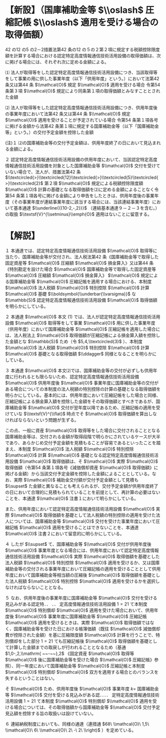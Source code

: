 # 【新設】（国庫補助金等 $\\oslash$ 圧縮記帳 $\\oslash$ 適用を受ける場合の取得価額）

42 の12 の5 の2－2措置法第42 条の12 の５の２第２項に規定する税額控除限度額を計算する場合における認定特定高度情報通信技術活用設備の取得価額は、次に掲げる場合には、それぞれ次に定める金額による。

⑴ 法人が取得等をした認定特定高度情報通信技術活用設備につき、当該取得等をして事業の用に供した事業年度（以下「供用年度」という。）において法第42 条又は第44 条 $\\mathcal{O}$ 規定 $\\mathcal{O}$ 適用を受ける場合 令第54 条第３項 $\\mathcal{O}$ 規定により同条第１項の取得価額とみなすこととされた金額

⑵ 法人が取得等をした認定特定高度情報通信技術活用設備につき、供用年度後の事業年度において法第42 条又は第44 条 $\\mathcal{O}$ 規定 $\\mathcal{O}$ 適用を受けることが予定されている場合 令第54 条第１項各号に掲げる金額から法第42 条第１項に規定する国庫補助金等（以下「国庫補助金等」という。）の交付予定金額を控除した金額

(注)１ ⑵の国庫補助金等の交付予定金額は、供用年度終了の日において見込まれる金額による。

２ 認定特定高度情報通信技術活用設備の供用年度において、当該認定特定高度情報通信技術活用設備を対象とした国庫補助金等 $\\mathcal{O}$ 交付を受けていない場合で、法人が、措置法第42 条 $\\textcircled{>}\\textcircled{12}\\textcircled{>}\\textcircled{5}\\textcircled{>}\\textcircled{2}$ 第２項 $\\mathcal{O}$ 規定による税額控除限度額 $\\mathcal{O}$ 計算の基礎となる取得価額を⑵に定める金額によることなく令第54 条第１項各号に掲げる金額により申告をしたときは、供用年度後の事業年度（その事業年度が連結事業年度に該当する場合には、当該連結事業年度）において基本通達 $\\underline{{{10-2,-,2}}}$ （連結基本通達９－２－３を含む。）の取扱 $\\textsf{V}^{\\setminus}\\emph{O}$ 適用はないことに留意する。

# 【解説】

１ 本通達では、認定特定高度情報通信技術活用設備 $\\mathcal{O}$ 取得等に当たり、国庫補助金等が交付され、法人税法第42 条《国庫補助金等で取得した固定資産等 $\\mathcal{O}$ 圧縮額 $\\mathcal{O}$ 損金算入》又は第44 条《特別勘定を設けた場合 $\\mathcal{O}$ 国庫補助金等で取得した固定資産等 $\\mathcal{O}$ 圧縮額 $\\mathcal{O}$ 損金算入》 $\\mathcal{O}$ 規定による国庫補助金等 $\\mathcal{O}$ 圧縮記帳を適用する場合における、本制度 $\\mathcal{O}$ 法人税額 $\\mathcal{O}$ 特別控除 $\\mathcal{O}$ 計算 $\\mathcal{O}$ 基礎 $\\boldsymbol{\\underbar{\\varsigma}}$ な $\\mathbb{S}$ 認定特定高度情報通信技術活用設備 $\\mathcal{O}$ 取得価額を明らかにしている。

２ 本通達 $\\mathcal{O}$ 本文 $(1)$ では、法人が認定特定高度情報通信技術活用設備 $\\mathcal{O}$ 取得等をして事業 $\\mathcal{O}$ 用に供した事業年度（供用年度）において国庫補助金等 $\\mathcal{O}$ 圧縮記帳を適用した場合には、法人税法上 $\\mathcal{O}$ 取得価額が圧縮記帳による損金算入額を控除した金額とな $\\mathbb{S}$ ため（令 $5,4,\\textcircled{3}$ ）、本制度 $\\mathcal{O}$ 法人税額 $\\mathcal{O}$ 特別控除 $\\mathcal{O}$ 計算 $\\mathcal{O}$ 基礎となる取得価額 $\\ddagger$ 同様となることを明らかにしている。

３ 本通達 $\\mathcal{O}$ 本文⑵では、国庫補助金等の交付が必ずしも供用年度に行われるとも限らないため、認定特定高度情報通信技術活用設備 $\\mathcal{O}$ 供用年度後 $\\mathcal{O}$ 事業年度に国庫補助金等の交付がある場合についての本制度の法人税額の特別控除の計算の基礎となる取得価額を明らかにしている。基本的には、供用年度において圧縮記帳をした場合と同様、圧縮記帳による損金算入額を控除した金額をその取得価額とすべきであるが、国庫補助金等 $\\mathcal{O}$ 交付が翌年度以降であるため、圧縮記帳の適用を受けていな $\\textsf{V}^{\\flat}$ 時点でそ $\\mathcal{O}$ 取得価額を算出しなければならないという問題が生ずる。

この点、一般に資産 $\\mathcal{O}$ 取得等をした場合に交付されることとなる国庫補助金等は、交付される金額が取得段階で明らかにされているケースが大半であり、あらかじめ交付予定金額を見積もることが容易であるといったことを踏まえ、本制度 $\\mathcal{O}$ 法人税額 $\\mathcal{O}$ 特別控除 $\\mathcal{O}$ 計算 $\\mathcal{O}$ 基礎となる認定特定高度情報通信技術活用設備 $\\mathcal{O}$ 取得価額は、そ $\\mathcal{O}$ 実際 $\\mathcal{O}$ 取得価額（令第54 条第１項各号《減価償却資産 $\\mathcal{O}$ 取得価額》に掲げる金額）から当該交付予定金額を控除した金額によることとしている。なお、実際 $\\mathcal{O}$ 補助金交付額が交付予定金額として見積も $\\supset$ た金額と異なることも考えられるが、交付予定金額が供用年度終了の日において合理的に見積もられていることを前提として、再計算の必要はないことを、本通達 $\\mathcal{O}$ 注書１において明らかにしている。

また、供用年度において認定特定高度情報通信技術活用設備 $\\mathcal{O}$ 実際 $\\mathcal{O}$ 取得価額を基礎として法人税額の特別控除の適用を受けた法人については、国庫補助金等 $\\mathcal{O}$ 交付を受けた事業年度において圧縮記帳 $\\mathcal{O}$ 適用を受けることはできないことを、本通達 $\\mathcal{O}$ 注書２において留意的に明らかにしている。

４ したが $\\supset$ て、国庫補助金等 $\\mathcal{O}$ 交付が供用年度後 $\\mathcal{O}$ 事業年度となる場合には、供用年度において認定特定高度情報通信技術活用設備 $\\mathcal{O}$ 実際 $\\mathcal{O}$ 取得価額を基礎とした法人税額 $\\mathcal{O}$ 特別控除 $\\mathcal{O}$ 適用を受けるか、又は国庫補助金等の交付される事業年度において圧縮記帳の適用を受けることとして供用年度において国庫補助金等相当額の圧縮後 $\\mathcal{O}$ 取得価額を基礎とした法人税額 $\\mathcal{O}$ 特別控除 $\\mathcal{O}$ 適用を受けるかを選択しなければならないこととなる。

５ なお、供用年度後の事業年度に国庫補助金等 $\\mathcal{O}$ 交付を受ける見込みがある認定特．． ．． 定高度情報通信技術活用設備 $1=21$ て本制度 $\\mathcal{O}$ 特別償却 $\\mathcal{O}$ 適用を受けた場合において、供用年度後 $\\mathcal{O}$ 事業年度に国庫補助金等 $\\mathcal{O}$ 圧縮記帳 $\\mathcal{O}$ 適用を受けるときは、実際 $\\mathcal{O}$ 取得価額ではなく、国庫補助金等を受けた日における帳簿価額（既往 $\\mathcal{O}$ 減価償却費が控除された金額）を基に圧縮限度額 $\\mathcal{O}$ 計算を行うことで、特別償却をした部分 $1=21$ ても圧縮記帳後 $\\mathcal{O}$ 取得価額を基礎として計算した金額までの取戻しが行われることとなるため（基通 $1,0-,2,\\mathrm{ ~~-~~},2$ 《固定資産 $\\mathcal{O}$ 取得等 $\\mathcal{O}$ 後に国庫補助金等を受けた場合 $\\mathcal{O}$ 圧縮記帳》参照）、同一年度において国庫補助金等 $\\mathcal{O}$ 圧縮記帳と本制度 $\\mathcal{O}$ 特別償却 $\\mathcal{O}$ 双方を適用する場合とのバランスを失するということはない。

そ $\\mathcal{O}$ ため、供用年度後 $\\mathcal{O}$ 事業年度 $k=$ 国庫補助金等 $\\mathcal{O}$ 交付を受ける見込みがある認．．．． 定特定高度情報通信技術活用設備 $1=21$ て本制度 $\\mathcal{O}$ 特別償却 $\\mathcal{O}$ 適用を受ける場合については、その取得価額から国庫補助金等 $\\mathcal{O}$ 交付予定見込額を控除する旨の取扱いは設けていない。

６ 連結納税制度においても、同様の通達（連措通 $68\ \\mathcal{O}\ 1,5\ \\mathcal{O}\ 6\ \\mathcal{O}\ 2\ -\ 2\ \\right)$ ）を定めている。